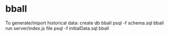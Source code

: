 # bball
To generate/import historical data:
create db bball
psql -f schema.sql bball
run server/index.js file
psql -f initialData.sql bball
